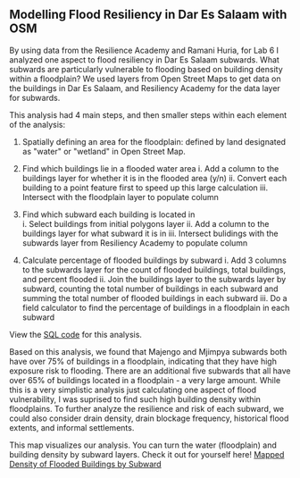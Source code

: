 ## Modelling Flood Resiliency in Dar Es Salaam with OSM

By using data from the Resilience Academy and Ramani Huria, for Lab 6 I analyzed one aspect to flood resiliency in Dar Es Salaam subwards.
What subwards are particularly vulnerable to flooding based on building density within a floodplain? 
We used layers from Open Street Maps to get data on the buildings in Dar Es Salaam, and Resiliency Academy for the data layer for subwards. 

This analysis had 4 main steps, and then smaller steps within each element of the analysis:
1. Spatially defining an area for the floodplain: defined by land designated as "water" or "wetland" in Open Street Map. 

2. Find which buildings lie in a flooded water area
 i. Add a column to the buildings layer for whether it is in the flooded area (y/n)
 ii. Convert each building to a point feature first to speed up this large calculation
 iii. Intersect with the floodplain layer to populate column
 
3. Find which subward each building is located in   
i. Select buildings from initial polygons layer
ii. Add a column to the buildings layer for what subward it is in
iii. Intersect bulidings with the subwards layer from Resiliency Academy to populate column

4. Calculate percentage of flooded buildings by subward
        i. Add 3 columns to the subwards layer for the count of flooded buildings, total buildings, and percent flooded
        ii. Join the buildings layer to the subwards layer by subward, counting the total number of buildings in each subward and summing the total number of flooded buildings in each subward
        iii. Do a field calculator to find the percentage of buildings in a floodplain in each subward

View the [SQL code](caseylilley.github.io/lab6.sql) for this analysis.

Based on this analysis, we found that Majengo and Mjimpya subwards both have over 75% of buildings in a floodplain, indicating that they have high exposure risk to flooding. There are an additional five subwards that all have over 65% of buildings located in a floodplain - a very large amount. While this is a very simplistic analysis just calculating one aspect of flood vulnerability, I was suprised to find such high building density within floodplains. To further analyze the resilience and risk of each subward, we could also consider drain density, drain blockage frequency, historical flood extents, and informal settlements. 

This map visualizes our analysis. You can turn the water (floodplain) and building density by subward layers.
Check it out for yourself here! [Mapped Density of Flooded Buildings by Subward](caseylilley.github.io/dsmap/index.html)
